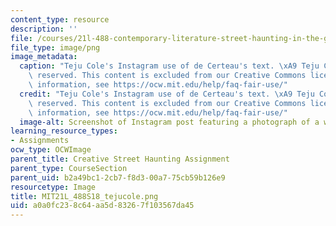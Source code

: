 ```yaml
---
content_type: resource
description: ''
file: /courses/21l-488-contemporary-literature-street-haunting-in-the-global-city-spring-2018/a0a0fc238c64aa5d83267f103567da45_MIT21L_488S18_tejucole.png
file_type: image/png
image_metadata:
  caption: "Teju Cole's Instagram use of de Certeau's text. \xA9 Teju Cole. All rights\
    \ reserved. This content is excluded from our Creative Commons license. For more\
    \ information, see https://ocw.mit.edu/help/faq-fair-use/"
  credit: "Teju Cole's Instagram use of de Certeau's text. \xA9 Teju Cole. All rights\
    \ reserved. This content is excluded from our Creative Commons license. For more\
    \ information, see https://ocw.mit.edu/help/faq-fair-use/"
  image-alt: Screenshot of Instagram post featuring a photograph of a wall and text.
learning_resource_types:
- Assignments
ocw_type: OCWImage
parent_title: Creative Street Haunting Assignment
parent_type: CourseSection
parent_uid: b2a49bc1-2cb7-f8d3-00a7-75cb59b126e9
resourcetype: Image
title: MIT21L_488S18_tejucole.png
uid: a0a0fc23-8c64-aa5d-8326-7f103567da45
---
```

